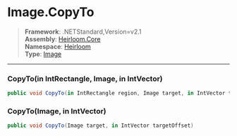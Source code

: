 # Image.CopyTo

> **Framework**: .NETStandard,Version=v2.1  
> **Assembly**: [Heirloom.Core][0]  
> **Namespace**: [Heirloom][0]  
> **Type**: [Image][1]  

--------------------------------------------------------------------------------

### CopyTo(in IntRectangle, Image, in IntVector)

```cs
public void CopyTo(in IntRectangle region, Image target, in IntVector targetOffset)
```

### CopyTo(Image, in IntVector)

```cs
public void CopyTo(Image target, in IntVector targetOffset)
```

[0]: ..\Heirloom.Core.md
[1]: Heirloom.Image.md
